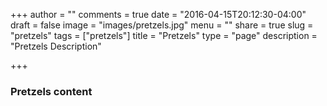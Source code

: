+++
author = ""
comments = true
date = "2016-04-15T20:12:30-04:00"
draft = false
image = "images/pretzels.jpg"
menu = ""
share = true
slug = "pretzels"
tags = ["pretzels"]
title = "Pretzels"
type = "page"
description = "Pretzels Description"

+++

### Pretzels content